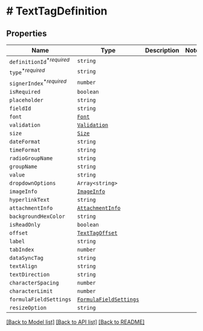 # # TextTagDefinition



## Properties

Name | Type | Description | Notes
------------ | ------------- | ------------- | -------------
| `definitionId`<sup>*_required_</sup> | ```string``` |   |  |
| `type`<sup>*_required_</sup> | ```string``` |   |  |
| `signerIndex`<sup>*_required_</sup> | ```number``` |   |  |
| `isRequired` | ```boolean``` |   |  |
| `placeholder` | ```string``` |   |  |
| `fieldId` | ```string``` |   |  |
| `font` | [```Font```](Font.md) |   |  |
| `validation` | [```Validation```](Validation.md) |   |  |
| `size` | [```Size```](Size.md) |   |  |
| `dateFormat` | ```string``` |   |  |
| `timeFormat` | ```string``` |   |  |
| `radioGroupName` | ```string``` |   |  |
| `groupName` | ```string``` |   |  |
| `value` | ```string``` |   |  |
| `dropdownOptions` | ```Array<string>``` |   |  |
| `imageInfo` | [```ImageInfo```](ImageInfo.md) |   |  |
| `hyperlinkText` | ```string``` |   |  |
| `attachmentInfo` | [```AttachmentInfo```](AttachmentInfo.md) |   |  |
| `backgroundHexColor` | ```string``` |   |  |
| `isReadOnly` | ```boolean``` |   |  |
| `offset` | [```TextTagOffset```](TextTagOffset.md) |   |  |
| `label` | ```string``` |   |  |
| `tabIndex` | ```number``` |   |  |
| `dataSyncTag` | ```string``` |   |  |
| `textAlign` | ```string``` |   |  |
| `textDirection` | ```string``` |   |  |
| `characterSpacing` | ```number``` |   |  |
| `characterLimit` | ```number``` |   |  |
| `formulaFieldSettings` | [```FormulaFieldSettings```](FormulaFieldSettings.md) |   |  |
| `resizeOption` | ```string``` |   |  |

[[Back to Model list]](../README.md#models) [[Back to API list]](../README.md#api-endpoints) [[Back to README]](../README.md)
